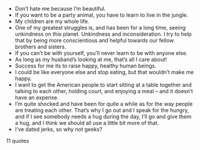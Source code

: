  - Don’t hate me because I’m beautiful.
 - If you want to be a party animal, you have to learn to live in the jungle.
 - My children are my whole life.
 - One of my greatest struggles is, and has been for a long time, seeing unkindness on this planet. Unkindness and inconsideration. I try to help that by being more conscientious and helpful towards our fellow brothers and sisters.
 - If you can’t be with yourself, you’ll never learn to be with anyone else.
 - As long as my husband’s looking at me, that’s all I care about!
 - Success for me its to raise happy, healthy human beings.
 - I could be like everyone else and stop eating, but that wouldn’t make me happy.
 - I want to get the American people to start sitting at a table together and talking to each other, holding court, and enjoying a meal – and it doesn’t have an expense.
 - I’m quite shocked and have been for quite a while as for the way people are treating each other. That’s why I go out and I speak for the hungry, and if I see somebody needs a hug during the day, I’ll go and give them a hug, and I think we should all use a little bit more of that.
 - I’ve dated jerks, so why not geeks?

11 quotes